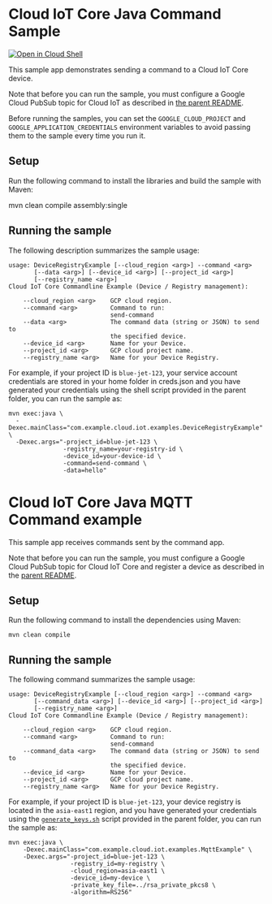 # Cloud IoT Core Java Command Sample

<a href="https://console.cloud.google.com/cloudshell/open?git_repo=https://github.com/GoogleCloudPlatform/java-docs-samples&page=editor&open_in_editor=iot/api-client/manager/README.md">
<img alt="Open in Cloud Shell" src ="http://gstatic.com/cloudssh/images/open-btn.png"></a>

This sample app demonstrates sending a command to a Cloud IoT Core device.

Note that before you can run the sample, you must configure a Google Cloud
PubSub topic for Cloud IoT as described in [the parent README](../README.md).

Before running the samples, you can set the `GOOGLE_CLOUD_PROJECT` and
`GOOGLE_APPLICATION_CREDENTIALS` environment variables to avoid passing them to
the sample every time you run it.

## Setup
Run the following command to install the libraries and build the sample with
Maven:

mvn clean compile assembly:single

## Running the sample

The following description summarizes the sample usage:

    usage: DeviceRegistryExample [--cloud_region <arg>] --command <arg>
           [--data <arg>] [--device_id <arg>] [--project_id <arg>]
           [--registry_name <arg>]
    Cloud IoT Core Commandline Example (Device / Registry management):

        --cloud_region <arg>    GCP cloud region.
        --command <arg>         Command to run:
                                send-command
        --data <arg>            The command data (string or JSON) to send to
                                the specified device.
        --device_id <arg>       Name for your Device.
        --project_id <arg>      GCP cloud project name.
        --registry_name <arg>   Name for your Device Registry.

For example, if your project ID is `blue-jet-123`, your service account
credentials are stored in your home folder in creds.json and you have generated
your credentials using the shell script provided in the parent folder, you can
run the sample as:

    mvn exec:java \
      -Dexec.mainClass="com.example.cloud.iot.examples.DeviceRegistryExample" \
      -Dexec.args="-project_id=blue-jet-123 \
                   -registry_name=your-registry-id \
                   -device_id=your-device-id \
                   -command=send-command \
                   -data=hello"

# Cloud IoT Core Java MQTT Command example

This sample app receives commands sent by the command app.

Note that before you can run the sample, you must configure a Google Cloud
PubSub topic for Cloud IoT Core and register a device as described in the
[parent README](../README.md).

## Setup

Run the following command to install the dependencies using Maven:

    mvn clean compile

## Running the sample

The following command summarizes the sample usage:

    usage: DeviceRegistryExample [--cloud_region <arg>] --command <arg>
           [--command_data <arg>] [--device_id <arg>] [--project_id <arg>]
           [--registry_name <arg>]
    Cloud IoT Core Commandline Example (Device / Registry management):

        --cloud_region <arg>    GCP cloud region.
        --command <arg>         Command to run:
                                send-command
        --command_data <arg>    The command data (string or JSON) to send to
                                the specified device.
        --device_id <arg>       Name for your Device.
        --project_id <arg>      GCP cloud project name.
        --registry_name <arg>   Name for your Device Registry.

For example, if your project ID is `blue-jet-123`, your device registry is
located in the `asia-east1` region, and you have generated your
credentials using the [`generate_keys.sh`](../generate_keys.sh) script
provided in the parent folder, you can run the sample as:

    mvn exec:java \
        -Dexec.mainClass="com.example.cloud.iot.examples.MqttExample" \
        -Dexec.args="-project_id=blue-jet-123 \
                     -registry_id=my-registry \
                     -cloud_region=asia-east1 \
                     -device_id=my-device \
                     -private_key_file=../rsa_private_pkcs8 \
                     -algorithm=RS256"
